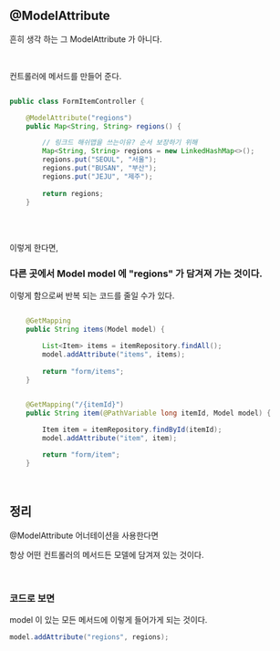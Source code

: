 ## @ModelAttribute

흔히 생각 하는 그 ModelAttribute 가 아니다.

<br/>

컨트롤러에 메서드를 만들어 준다.

```java

public class FormItemController {

    @ModelAttribute("regions")
    public Map<String, String> regions() {

        // 링크드 해쉬맵을 쓰는이유? 순서 보장하기 위해
        Map<String, String> regions = new LinkedHashMap<>();
        regions.put("SEOUL", "서울");
        regions.put("BUSAN", "부산");
        regions.put("JEJU", "제주");
        
        return regions;
    }

```

<br/><br/>

이렇게 한다면,

### 다른 곳에서 Model model 에 "regions" 가 담겨져 가는 것이다. 


이렇게 함으로써 반복 되는 코드를 줄일 수가 있다.

```java

    @GetMapping
    public String items(Model model) {
        
        List<Item> items = itemRepository.findAll();
        model.addAttribute("items", items);
        
        return "form/items";
    }


    @GetMapping("/{itemId}")
    public String item(@PathVariable long itemId, Model model) {
       
        Item item = itemRepository.findById(itemId);
        model.addAttribute("item", item);

        return "form/item";
    }
```

<br/>

## 정리

@ModelAttribute 어너테이션을 사용한다면

항상 어떤 컨트롤러의 메서드든 모델에 담겨져 있는 것이다.

<br/>

### 코드로 보면 

model 이 있는 모든 메서드에 이렇게 들어가게 되는 것이다.

```java
model.addAttribute("regions", regions);
```
